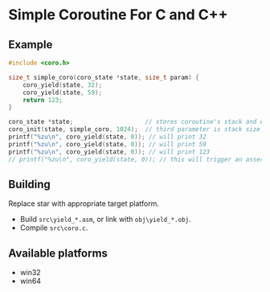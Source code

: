 # Simple Coroutine For C and C++
## Example
```c
#include <coro.h>

size_t simple_coro(coro_state *state, size_t param) {
	coro_yield(state, 32);
	coro_yield(state, 59);
	return 123;
}

coro_state *state;                    // stores coroutine's stack and everyting needed for transition
coro_init(state, simple_coro, 1024);  // third parameter is stack size
printf("%zu\n", coro_yield(state, 0)); // will print 32
printf("%zu\n", coro_yield(state, 0)); // will print 59
printf("%zu\n", coro_yield(state, 0)); // will print 123
// printf("%zu\n", coro_yield(state, 0)); // this will trigger an assert, because the coroutine has already finished.
```
## Building
Replace star with appropriate target platform.
- Build `src\yield_*.asm`, or link with `obj\yield_*.obj`.
- Compile `src\coro.c`.
## Available platforms
- win32
- win64
